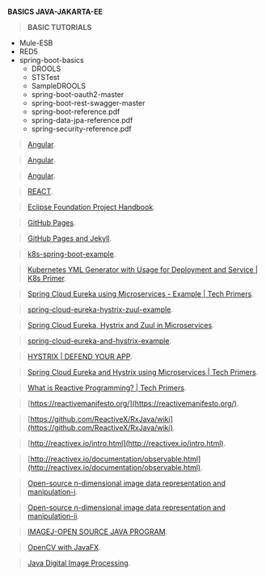 **BASICS JAVA-JAKARTA-EE**

> **BASIC TUTORIALS** 
- Mule-ESB
- RED5
- spring-boot-basics
  - DROOLS
  - STSTest
  - SampleDROOLS
  - spring-boot-oauth2-master
  - spring-boot-rest-swagger-master
  - spring-boot-reference.pdf
  - spring-data-jpa-reference.pdf
  - spring-security-reference.pdf

> [Angular](https://github.com/ganatan).

> [Angular](https://github.com/cornflourblue).

> [Angular](https://github.com/RameshMF/Angular-8-Tutorial).

> [REACT](https://github.com/ReactTraining).

> [Eclipse Foundation Project Handbook](https://www.eclipse.org/projects/handbook/#resources-commit).

> [GitHub Pages](https://pages.github.com/).

> [GitHub Pages and Jekyll](https://www.youtube.com/watch?v=nN6QuNqmAwk&feature=emb_rel_end).

> [k8s-spring-boot-example](https://github.com/TechPrimers/k8s-spring-boot-example).

> [Kubernetes YML Generator with Usage for Deployment and Service | K8s Primer](https://www.youtube.com/watch?v=ZHY8Zd4R874).

> [Spring Cloud Eureka using Microservices - Example | Tech Primers](https://www.youtube.com/watch?v=SjU3AsSATvI).

> [spring-cloud-eureka-hystrix-zuul-example](https://github.com/TechPrimers/spring-cloud-eureka-hystrix-zuul-example).

> [Spring Cloud Eureka, Hystrix and Zuul in Microservices](https://www.youtube.com/watch?v=dZ8Z5DpcdrM).

> [spring-cloud-eureka-and-hystrix-example](https://github.com/TechPrimers/spring-cloud-eureka-and-hystrix-example.git).

> [HYSTRIX | DEFEND YOUR APP](https://github.com/Netflix/Hystrix/wiki).

> [Spring Cloud Eureka and Hystrix using Microservices | Tech Primers](https://www.youtube.com/watch?v=hQ1pu1O4dRA).

> [What is Reactive Programming? | Tech Primers](https://www.youtube.com/watch?v=0ueFTvSdxpw).

> [https://reactivemanifesto.org/](https://reactivemanifesto.org/).

> [https://github.com/ReactiveX/RxJava/wiki](https://github.com/ReactiveX/RxJava/wiki).

> [http://reactivex.io/intro.html](http://reactivex.io/intro.html).

> [http://reactivex.io/documentation/observable.html](http://reactivex.io/documentation/observable.html).

> [Open-source n-dimensional image data representation and manipulation-i](https://github.com/imglib).

> [Open-source n-dimensional image data representation and manipulation-ii](https://github.com/imglib/imglib2).

> [IMAGEJ-OPEN SOURCE JAVA PROGRAM](https://imagej.net/ImageJ).

> [OpenCV with JavaFX](https://github.com/opencv-java).

> [Java Digital Image Processing](https://www.tutorialspoint.com/java_dip/index.htm).


